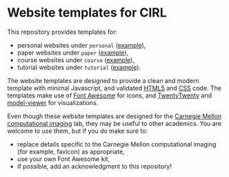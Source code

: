 # Website templates for CIRL

This repository provides templates for:
* personal websites under `personal` ([example](https://www.cs.cmu.edu/~igkioule/)),
* paper websites under `paper` ([example](https://imaging.cs.cmu.edu/volumetric_opaque_solids/)),
* course websites under `course` ([example](http://graphics.cs.cmu.edu/courses/15-463/)),
* tutorial websites under `tutorial` ([example](https://imaging.cs.cmu.edu/pbr_cvpr2023/)).

The website templates are designed to provide a clean and modern template with minimal Javascript, and validated [HTML5](https://validator.w3.org/) and [CSS](https://validator.w3.org/) code. The templates make use of [Font Awesome](https://fontawesome.com/) for icons, and [TwentyTwenty](https://github.com/zurb/twentytwenty) and [model-viewer](https://modelviewer.dev/) for visualizations.

Even though these website templates are designed for the [Carnegie Mellon computational imaging](https://imaging.cs.cmu.edu/) lab, they may be useful to other academics. You are welcome to use them, but if you do make sure to:
* replace details specific to the Carnegie Mellon computational imaging (for example, favicon) as appropriate,
* use your own Font Awesome kit,
* if possible, add an acknowledgment to this repository!

